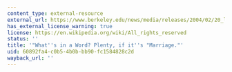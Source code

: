 ```yaml
---
content_type: external-resource
external_url: https://www.berkeley.edu/news/media/releases/2004/02/20_lakoff.shtml
has_external_license_warning: true
license: https://en.wikipedia.org/wiki/All_rights_reserved
status: ''
title: '"What''s in a Word? Plenty, if it''s "Marriage."'
uid: 60892fa4-c0b5-4b0b-bb90-fc1584828c2d
wayback_url: ''
---
```

